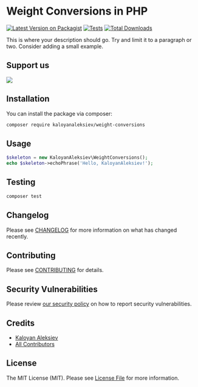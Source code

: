 # Weight Conversions in PHP

[![Latest Version on Packagist](https://packagist.org/packages/kaloyanaleksiev/weight-conversions.svg?style=flat-square)](https://packagist.org/packages/kaloyanaleksiev/weight-conversions)
[![Tests](https://github.com/KaloyanAleksiev/weight-conversions/actions/workflows/run-tests.yml/badge.svg?branch=main&label=tests&style=flat-square)](https://github.com/kaloyanaleksiev/weight-conversions/actions/workflows/run-tests.yml)
[![Total Downloads](https://packagist.org/packages/kaloyanaleksiev/weight-conversions.svg?style=flat-square)](https://packagist.org/packages/kaloyanaleksiev/weight-conversions)

This is where your description should go. Try and limit it to a paragraph or two. Consider adding a small example.

## Support us
[<img src="https://github-ads.s3.eu-central-1.amazonaws.com/support-ukraine.svg?t=1" />](https://supportukrainenow.org)

## Installation

You can install the package via composer:

```bash
composer require kaloyanaleksiev/weight-conversions
```

## Usage

```php
$skeleton = new KaloyanAleksiev\WeightConversions();
echo $skeleton->echoPhrase('Hello, KaloyanAleksiev!');
```

## Testing

```bash
composer test
```

## Changelog

Please see [CHANGELOG](CHANGELOG.md) for more information on what has changed recently.

## Contributing

Please see [CONTRIBUTING](https://github.com/spatie/.github/blob/main/CONTRIBUTING.md) for details.

## Security Vulnerabilities

Please review [our security policy](../../security/policy) on how to report security vulnerabilities.

## Credits

- [Kaloyan Aleksiev](https://github.com/KaloyanAleksiev)
- [All Contributors](../../contributors)

## License

The MIT License (MIT). Please see [License File](LICENSE.md) for more information.
